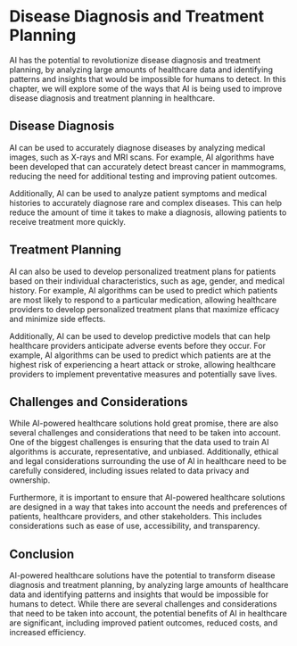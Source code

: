 Disease Diagnosis and Treatment Planning
====================================================================================

AI has the potential to revolutionize disease diagnosis and treatment planning, by analyzing large amounts of healthcare data and identifying patterns and insights that would be impossible for humans to detect. In this chapter, we will explore some of the ways that AI is being used to improve disease diagnosis and treatment planning in healthcare.

Disease Diagnosis
-----------------

AI can be used to accurately diagnose diseases by analyzing medical images, such as X-rays and MRI scans. For example, AI algorithms have been developed that can accurately detect breast cancer in mammograms, reducing the need for additional testing and improving patient outcomes.

Additionally, AI can be used to analyze patient symptoms and medical histories to accurately diagnose rare and complex diseases. This can help reduce the amount of time it takes to make a diagnosis, allowing patients to receive treatment more quickly.

Treatment Planning
------------------

AI can also be used to develop personalized treatment plans for patients based on their individual characteristics, such as age, gender, and medical history. For example, AI algorithms can be used to predict which patients are most likely to respond to a particular medication, allowing healthcare providers to develop personalized treatment plans that maximize efficacy and minimize side effects.

Additionally, AI can be used to develop predictive models that can help healthcare providers anticipate adverse events before they occur. For example, AI algorithms can be used to predict which patients are at the highest risk of experiencing a heart attack or stroke, allowing healthcare providers to implement preventative measures and potentially save lives.

Challenges and Considerations
-----------------------------

While AI-powered healthcare solutions hold great promise, there are also several challenges and considerations that need to be taken into account. One of the biggest challenges is ensuring that the data used to train AI algorithms is accurate, representative, and unbiased. Additionally, ethical and legal considerations surrounding the use of AI in healthcare need to be carefully considered, including issues related to data privacy and ownership.

Furthermore, it is important to ensure that AI-powered healthcare solutions are designed in a way that takes into account the needs and preferences of patients, healthcare providers, and other stakeholders. This includes considerations such as ease of use, accessibility, and transparency.

Conclusion
----------

AI-powered healthcare solutions have the potential to transform disease diagnosis and treatment planning, by analyzing large amounts of healthcare data and identifying patterns and insights that would be impossible for humans to detect. While there are several challenges and considerations that need to be taken into account, the potential benefits of AI in healthcare are significant, including improved patient outcomes, reduced costs, and increased efficiency.
